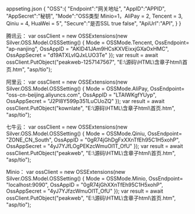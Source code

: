 ﻿appseting.json
{
    "OSS":{
        "Endpoint":"网关地址",
        "AppID":"APPID",
        "AppSecret":"秘钥",
        "Mode":"OSS类型 Minio=1，AliPay = 2, Tencent = 3, Qiniu = 4, HuaWei = 5",
        "Secure":"是否SSL true  false",
        "ApiUrl":"API",
    }
}


腾讯云：
var ossClient = new OSSExtensions(new Silver.OSS.Model.OSSSetting()
{
    Mode = OSSMode.Tencent,
    OssEndpoint= "ap-nanjing",
    OssAppID = "AKID41JAm9HCsKXVEixxjGXaOxHMC",
    OssAppSecret = "d19ATXLvIQJxLUO3Te"
});
var result = await ossClient.PutObject("peakweb-1257147567", "E:\\源码\\HTML\\含章子html\\首页.htm", "asp/tio");



阿里云：
var ossClient = new OSSExtensions(new Silver.OSS.Model.OSSSetting()
{
    Mode = OSSMode.AliPay,
    OssEndpoint= "oss-cn-beijing.aliyuncs.com",
    OssAppID = "LTAIWKgfYUyp",
    OssAppSecret = "J2Pl8Y599p351LuCUoZQ"
});
var result = await ossClient.PutObject("kownlate", "E:\\源码\\HTML\\含章子html\\首页.htm", "asp/tio");


七牛云：
var ossClient = new OSSExtensions(new Silver.OSS.Model.OSSSetting()
{
    Mode = OSSMode.Qiniu,
    OssEndpoint= "ZONE_CN_South",
    OssAppID = "0gR74jGhDgFxXXnTfEh95C1H5xohP",
    OssAppSecret = "4yJ7YJfLOgPEKzcWmuOl1T_OfU"
});
var result = await ossClient.PutObject("peakweb", "E:\\源码\\HTML\\含章子html\\首页.htm", "asp/tio");



Minio：
var ossClient = new OSSExtensions(new Silver.OSS.Model.OSSSetting()
{
    Mode = OSSMode.Minio,
    OssEndpoint= "localhost:9090",
    OssAppID = "0gR74jGhXXnTfEh95C1H5xohP",
    OssAppSecret = "4yJ7YJfzcWmuOl1T_OfU"
});
var result = await ossClient.PutObject("peakweb", "E:\\源码\\HTML\\含章子html\\首页.htm", "asp/tio");


